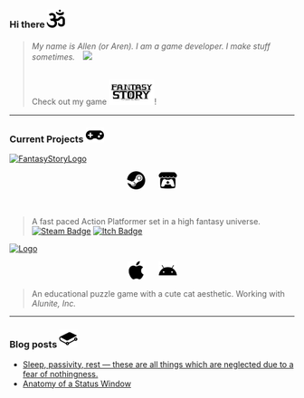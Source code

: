 ### Hi there <img src="img/om-solid.svg" width="32">

> ###### My name is *Allen* (or *Aren*). I am a game developer. I make stuff sometimes. <img style="margin-left:10px;" src="https://allenoliver.github.io/images/mushroomgrow.gif">
> Check out my game <img src="img/logo_dark.png" width="80">!


---
###  Current Projects <img src="img/gamepad-solid.svg" width="32">


[![FantasyStoryLogo][fantasyStoryLogoBlk]][fantasyStorySteamPage]
<p align="center">
    <img style="margin-right:10px;" src="img/steam.svg" width="32"/>
    <img style="margin-left:10px;" src="img/itch-dot-io.svg" width="32"/>
</p>

<br/>

> A fast paced Action Platformer set in a high fantasy universe. 
>[![Steam Badge][fantasyStorySteamBadge]][fantasyStorySteamPage]
>[![Itch Badge][fantasyStoryItchBadge]][fantasyStoryItchPage]

[![Logo][puzzleMuseumLogo]][puzzleMuseumWebsite]

<p align="center">
    <img style="margin-right:10px;" src="img/apple.svg" width="32"/>
    <img style="margin-left:10px;" src="img/android.svg" width="32"/>
</p>

> An educational puzzle game with a cute cat aesthetic. Working with *Alunite, Inc.*
---
### Blog posts <img src="img/gitbook.svg" width="32">
<!-- BLOG-POST-LIST:START -->
- [Sleep, passivity, rest — these are all things which are neglected due to a fear of nothingness.](https://www.reddit.com/r/u_ArenDev/comments/lxekn7/sleep_passivity_rest_these_are_all_things_which/)
- [Anatomy of a Status Window](https://www.reddit.com/r/u_ArenDev/comments/kq9uxj/anatomy_of_a_status_window/)
<!-- BLOG-POST-LIST:END -->


<!-- References -->
[fantasyStoryLogoBlk]: https://allenoliver.github.io/FantasyStory/images/logo_dark.png

[fantasyStorySteamPage]: https://store.steampowered.com/app/1264840/Fantasy_Story/

[fantasyStorySteamBadge]: https://img.shields.io/badge/Steam-Check%20it!-red?style=plastic&logo=steam

[fantasyStoryItchPage]: https://keigames.itch.io/fantasy-story

[fantasyStoryItchBadge]: https://img.shields.io/badge/itch.io-Check%20it!-red?style=plastic&logo=itch.io

[puzzleMuseumLogo]: https://images.squarespace-cdn.com/content/v1/5ee0db6d27cc552b9ab12ab6/1606486316399-G6AYI7XBX2URTOXNSL1W/ke17ZwdGBToddI8pDm48kH3Q8TjQNHoGSBCBu-WKmJJ7gQa3H78H3Y0txjaiv_0fDoOvxcdMmMKkDsyUqMSsMWxHk725yiiHCCLfrh8O1z5QPOohDIaIeljMHgDF5CVlOqpeNLcJ80NK65_fV7S1UesK-rXRrrWPYlj-RLsCyCzPrMqu8tDvN8Ak6bXTozbdH3bqxw7fF48mhrq5Ulr0Hg/puzzle+museum+title.png

[puzzleMuseumWebsite]: https://www.alunite.jp/puzzle-museum